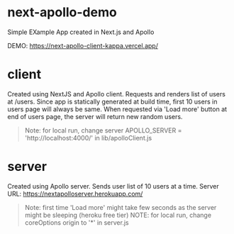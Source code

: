 # next-apollo-demo
Simple EXample App created in Next.js and Apollo

DEMO:  https://next-apollo-client-kappa.vercel.app/

# client
Created using NextJS and Apollo client. Requests and renders list of users at /users. Since app is statically generated at build time, first 10 users in users page will always be same. When requested via 'Load more' button at end of users page, the server will return new random users.

> Note: for local run, change server APOLLO_SERVER = 'http://localhost:4000/' in lib/apolloClient.js

# server
Created using Apollo server. Sends user list of 10 users at a time. Server URL: https://nextapolloserver.herokuapp.com/

> Note: first time 'Load more' might take few seconds as the server might be sleeping (heroku free tier)
> NOTE: for local run, change coreOptions origin to '*' in server.js
